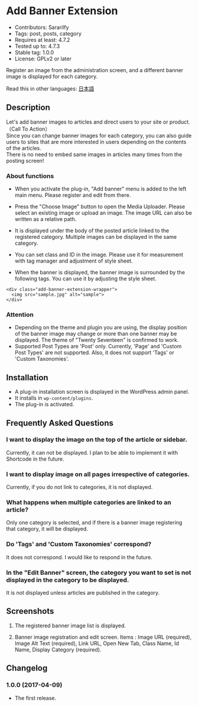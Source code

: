# Add Banner Extension
- Contributors: Sararilfy
- Tags: post, posts, category
- Requires at least: 4.7.2
- Tested up to: 4.7.3
- Stable tag: 1.0.0
- License: GPLv2 or later

Register an image from the administration screen, and a different banner image is displayed for each category.

Read this in other languages: <a href="./README.ja.md">日本語</a>


## Description

Let's add banner images to articles and direct users to your site or product.（Call To Action）<br>
Since you can change banner images for each category, you can also guide users to sites that are more interested in users depending on the contents of the articles.<br>
There is no need to embed same images in articles many times from the posting screen!

### About functions
* When you activate the plug-in, "Add banner" menu is added to the left main menu. Please register and edit from there.

* Press the "Choose Image" button to open the Media Uploader.
Please select an existing image or upload an image.
The image URL can also be written as a relative path.

* It is displayed under the body of the posted article linked to the registered category.
Multiple images can be displayed in the same category.

* You can set class and ID in the image. Please use it for measurement with tag manager and adjustment of style sheet.

* When the banner is displayed, the banner image is surrounded by the following tags.
You can use it by adjusting the style sheet.
```
<div class="add-banner-extension-wrapper">
  <img src="sample.jpg" alt="sample">
</div>
```

### Attention

* Depending on the theme and plugin you are using, the display position of the banner image may change or more than one banner may be displayed. The theme of "Twenty Seventeen" is confirmed to work.
* Supported Post Types are 'Post' only. Currently, 'Page' and 'Custom Post Types' are not supported. Also, it does not support 'Tags' or 'Custom Taxonomies'.

## Installation

* A plug-in installation screen is displayed in the WordPress admin panel.
* It installs in `wp-content/plugins`.
* The plug-in is activated.

## Frequently Asked Questions

### I want to display the image on the top of the article or sidebar. 
Currently, it can not be displayed.
I plan to be able to implement it with Shortcode in the future.

### I want to display image on all pages irrespective of categories.
Currently, if you do not link to categories, it is not displayed.

### What happens when multiple categories are linked to an article? 
Only one category is selected, and if there is a banner image registering that category, it will be displayed.

### Do 'Tags' and 'Custom Taxonomies' correspond? 
It does not correspond. I would like to respond in the future.

### In the "Edit Banner" screen, the category you want to set is not displayed in the category to be displayed.
It is not displayed unless articles are published in the category.

## Screenshots

1. The registered banner image list is displayed.

2. Banner image registration and edit screen. Items : Image URL (required), Image Alt Text (required), Link URL, Open New Tab, Class Name, Id Name, Display Category (required).

## Changelog

### 1.0.0 (2017-04-09)
* The first release.